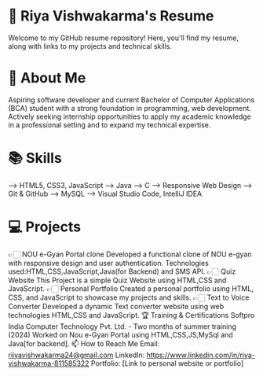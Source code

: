 # 💼 Riya Vishwakarma's Resume
Welcome to my GitHub resume repository! Here, you'll find my resume, along with links to my projects and technical skills.
# 📝 About Me
Aspiring software developer and current Bachelor of Computer Applications (BCA) student with a strong foundation in programming, web development. 
Actively seeking internship opportunities to apply my academic knowledge in a professional setting and to expand my technical expertise.
# 📚 Skills
--> HTML5, CSS3, JavaScript
--> Java
--> C
--> Responsive Web Design
--> Git & GitHub
--> MySQL
--> Visual Studio Code, IntelliJ IDEA
# 💻 Projects
👉🏻 NOU e-Gyan Portal clone
Developed a functional clone of NOU e-gyan with responsive design and user authentication.
Technologies used:HTML,CSS,JavaScript,Java(for Backend) and SMS API.
👉🏻 Quiz Website
This Project is a simple Quiz Website using HTML,CSS and JavaScript.
👉🏻 Personal Portfolio
Created a personal portfolio using HTML, CSS, and JavaScript to showcase my projects and skills.
👉🏻 Text to Voice Converter
Developed a dynamic Text converter website using web technologies HTML,CSS and JavaScript.
🏆 Training & Certifications
Softpro India Computer Technology Pvt. Ltd. - Two months of summer training (2024)
Worked on Nou e-Gyan Portal using HTML,CSS,JS,MySql and Java[for backend].
📫 How to Reach Me
Email: riiyavishwakarma24@gmail.com
LinkedIn: https://www.linkedin.com/in/riya-vishwakarma-811585322
Portfolio: [Link to personal website or portfolio]




